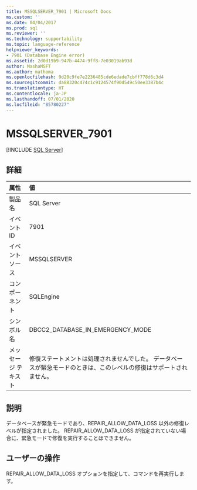 ```yaml
---
title: MSSQLSERVER_7901 | Microsoft Docs
ms.custom: ''
ms.date: 04/04/2017
ms.prod: sql
ms.reviewer: ''
ms.technology: supportability
ms.topic: language-reference
helpviewer_keywords:
- 7901 (Database Engine error)
ms.assetid: 2d0d19b9-947b-4474-9ff8-7e03019ab93d
author: MashaMSFT
ms.author: mathoma
ms.openlocfilehash: 9d20c9fe7e2236485cde6edade7cbff778d6c3d4
ms.sourcegitcommit: da88320c474c1c9124574f90d549c50ee3387b4c
ms.translationtype: HT
ms.contentlocale: ja-JP
ms.lasthandoff: 07/01/2020
ms.locfileid: "85780227"
---
```

# <a name="mssqlserver_7901"></a>MSSQLSERVER_7901
 [!INCLUDE [SQL Server](../../includes/applies-to-version/sqlserver.md)]
  
## <a name="details"></a>詳細  
  
| 属性 | 値 |  
| :-------- | :---- |  
|製品名|SQL Server|  
|イベント ID|7901|  
|イベント ソース|MSSQLSERVER|  
|コンポーネント|SQLEngine|  
|シンボル名|DBCC2_DATABASE_IN_EMERGENCY_MODE|  
|メッセージ テキスト|修復ステートメントは処理されませんでした。 データベースが緊急モードのときは、このレベルの修復はサポートされません。|  
  
## <a name="explanation"></a>説明  
データベースが緊急モードであり、REPAIR_ALLOW_DATA_LOSS 以外の修復レベルが指定されました。 REPAIR_ALLOW_DATA_LOSS が指定されていない場合に、緊急モードで修復を実行することはできません。  
  
## <a name="user-action"></a>ユーザーの操作  
REPAIR_ALLOW_DATA_LOSS オプションを指定して、コマンドを再実行します。  
  
